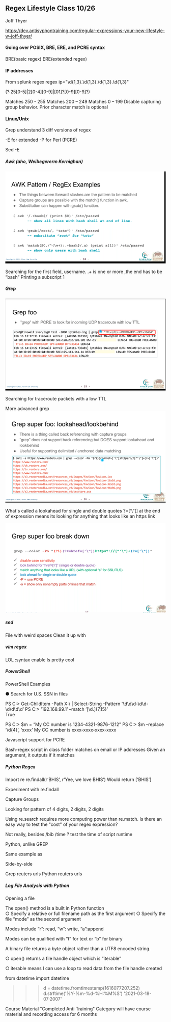 ## Regex Lifestyle  Class 10/26

Joff Thyer 

https://dev.antisyphontraining.com/regular-expressions-your-new-lifestyle-w-joff-thyer/


#### Going over POSIX, BRE, ERE, and PCRE syntax 

BRE(basic regex) ERE(extended regex)

#### IP addresses 

From splunk regex 
  regex ip="\d{1,3}.\d{1,3}\.\d{1,3}\.\d{1,3}"

(?:25[0-5]|2[0-4][0-9]|[01]?[0-9][0-9]?)

Matches 250 - 255
Matches 200 – 249
Matches 0 – 199
Disable capturing group behavior. Prior character match is optional


#### Linux/Unix 

Grep understand 3 diff versions of regex 

-E for extended 
-P for Perl (PCRE)

Sed 
-E 





##### Awk (aho, Weibegererm Kernighan) 
![Awk Regex](/images/Awk_Regex.png)


Searching for the first field, username. .+ is one or more ,the end has to be “bash”
Printing a subscript 1



##### Grep

![Grep Regex](/images/grep_regex.png)

Searching for traceroute packets with a low TTL 


More advanced grep 
![Grep Regex](/images/grep_https.png)

What's called a lookahead for single and double quotes 
?=[‘\“[] at the end of expression means its looking for anything that looks like an https link 

![Grep Regex](/images/grep_advanced_explanation.png)




##### sed

File with weird spaces 
Clean it up with 



##### vim regex 



LOL
:syntax enable
Is pretty cool 

##### PowerShell
		 	 	 				
PowerShell Examples
						
● Search for U.S. SSN in files
						
PS C:\> Get-ChildItem -Path X:\ | Select-String -Pattern '\d\d\d-\d\d-\d\d\d\d’ PS C:\> ’192.168.99.1’ –match ’[\d\.]{7,15}’						
True
						
PS C:\> $m = “My CC number is 1234-4321-9876-1212” PS C:\> $m –replace ‘\d{4}’, ‘xxxx’
My CC number is xxxx-xxxx-xxxx-xxxx 
					
				
			
		



Javascript support for PCRE 





Bash-regex script in class folder matches on email or IP addresses 
Given an argument, it outputs if it matches 


##### Python Regex 

Import re 
re.findall(r’BHIS’, r’Yee, we love BHIS’)
Would return 
[‘BHIS’]

Experiment with re.findall 

Capture Groups 


Looking for pattern of 4 digits, 2 digits, 2 digits 


Using re.search requires more computing power than re.match. Is there an easy way to test the "cost" of your regex expression?

Not really, besides /bib /time ? test the time of script runtime 


Python, unlike GREP 




Same example as 




Side-by-side


Grep reuters urls
Python reuters urls








##### Log File Analysis with Python 

Opening a file 							
						
The open() method is a built in Python function					 								
	○  Specify a relative or full filename path as the first argument
	○  Specify the file “mode” as the second argument
 																 										
Modes include “r”: read, “w”: write, “a”:append
 									
Modes can be qualified with “t” for text or “b” for binary
								 		
A binary file returns a byte object rather than a UTF8 encoded string.
											
○  open() returns a file handle object which is “iterable”
 											
○  iterable means I can use a loop to read data from the file handle created 

from datetime import datetime

>>> d = datetime.fromtimestamp(1616077207.252)
>>> d.strftime('%Y-%m-%d-%H:%M%S')
'2021-03-18-07:2007'



Course Material 
 "Completed Anti Training" Category will have course material and recording access for 6 months
